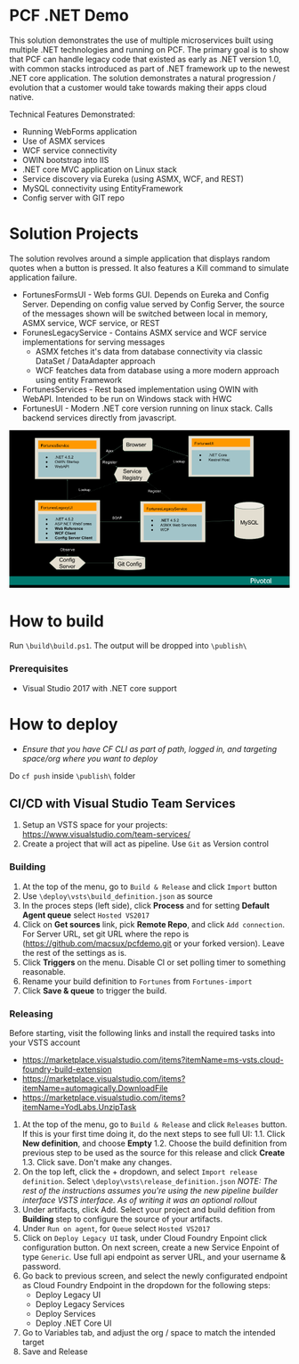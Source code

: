 # PCF .NET Demo
This solution demonstrates the use of multiple microservices built using multiple .NET technologies and running on PCF. The primary goal is to show that PCF can handle legacy code that existed as early as .NET version 1.0, with common stacks introduced as part of .NET framework up to the newest .NET core application. The solution demonstrates a natural progression / evolution that a customer would take towards making their apps cloud native.

Technical Features Demonstrated:
- Running WebForms application
- Use of ASMX services
- WCF service connectivity
- OWIN bootstrap into IIS
- .NET core MVC application on Linux stack
- Service discovery via Eureka (using ASMX, WCF, and REST)
- MySQL connectivity using EntityFramework
- Config server with GIT repo

# Solution Projects
The solution revolves around a simple application that displays random quotes when a button is pressed. It also features a Kill command to simulate application failure.
* FortunesFormsUI - Web forms GUI. Depends on Eureka and Config Server. Depending on config value served by Config Server, the source of the messages shown will be switched between local in memory, ASMX service, WCF service, or REST
* ForunesLegacyService - Contains ASMX service and WCF service implementations for serving messages
   * ASMX fetches it's data from database connectivity via classic DataSet / DataAdapter approach
   * WCF featches data from database using a more modern approach using entity Framework
* FortunesServices - Rest based implementation using OWIN with WebAPI. Intended to be run on Windows stack with HWC
* FortunesUI - Modern .NET core version running on linux stack. Calls backend services directly from javascript.

![Architecture](docs/project_architecture.png "Architecture")


# How to build
Run `\build\build.ps1`. The output will be dropped into `\publish\`
### Prerequisites
* Visual Studio 2017 with .NET core support

# How to deploy

* *Ensure that you have CF CLI as part of path, logged in, and targeting space/org where you want to deploy*

Do `cf push` inside `\publish\` folder

## CI/CD with Visual Studio Team Services
1. Setup an VSTS space for your projects: https://www.visualstudio.com/team-services/
2. Create a project that will act as pipeline. Use `Git` as Version control
### Building
1. At the top of the menu, go to `Build & Release` and click `Import` button
2. Use `\deploy\vsts\build_definition.json` as source
3. In the proces steps (left side), click **Process** and for setting **Default Agent queue** select `Hosted VS2017` 
4. Click on **Get sources** link, pick **Remote Repo**, and click `Add connection`. For Server URL, set git URL where the repo is (https://github.com/macsux/pcfdemo.git or your forked version). Leave the rest of the settings as is.
5. Click **Triggers** on the menu. Disable CI or set polling timer to something reasonable.
6. Rename your build definition to `Fortunes` from `Fortunes-import`
7. Click **Save & queue** to trigger the build.
### Releasing
Before starting, visit the following links and install the required tasks into your VSTS account
* https://marketplace.visualstudio.com/items?itemName=ms-vsts.cloud-foundry-build-extension
* https://marketplace.visualstudio.com/items?itemName=automagically.DownloadFile
* https://marketplace.visualstudio.com/items?itemName=YodLabs.UnzipTask
1. At the top of the menu, go to `Build & Release` and click `Releases` button. If this is your first time doing it, do the next  steps to see full UI:
1.1. Click **New definition**, and choose **Empty**
1.2. Choose the build definition from previous step to be used as the source for this release and click **Create**
1.3. Click save. Don't make any changes.
2. On the top left, click the + dropdown, and select `Import release definition`. Select `\deploy\vsts\release_definition.json` *NOTE: The rest of the instructions assumes you're using the new pipeline builder interface VSTS interface. As of writing it was an optional rollout*
3. Under artifacts, click Add. Select your project and build defition from **Building** step to configure the source of your artifacts.
3. Under `Run on agent`, for `Queue` select `Hosted VS2017`
4. Click on `Deploy Legacy UI` task, under Cloud Foundry Enpoint click configuration button. On next screen, create a new Service Enpoint of type `Generic`. Use full api endpoint as server URL, and your username & password.
5. Go back to previous screen, and select the newly configurated endpoint as Cloud Foundry Endpoint in the dropdown for the following steps:
   * Deploy Legacy UI
   * Deploy Legacy Services
   * Deploy Services
   * Deploy .NET Core UI
6. Go to Variables tab, and adjust the org / space to match the intended target
7. Save and Release

